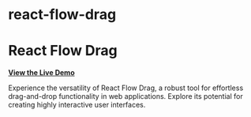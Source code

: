 # react-flow-drag
# React Flow Drag

**[View the Live Demo](https://react-flow-drag.vercel.app/)**

Experience the versatility of React Flow Drag, a robust tool for effortless drag-and-drop functionality in web applications. Explore its potential for creating highly interactive user interfaces.
